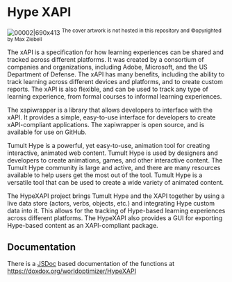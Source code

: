 # Hype XAPI
 
 ![00002|690x413](https://playground.maxziebell.de/Hype/XAPI/HypeXAPI.jpg)
<sup>The cover artwork is not hosted in this repository and &copy;opyrighted by Max Ziebell</sup>

The xAPI is a specification for how learning experiences can be shared and tracked across different platforms. It was created by a consortium of companies and organizations, including Adobe, Microsoft, and the US Department of Defense. The xAPI has many benefits, including the ability to track learning across different devices and platforms, and to create custom reports. The xAPI is also flexible, and can be used to track any type of learning experience, from formal courses to informal learning experiences.

The xapiwrapper is a library that allows developers to interface with the xAPI. It provides a simple, easy-to-use interface for developers to create xAPI-compliant applications. The xapiwrapper is open source, and is available for use on GitHub.

Tumult Hype is a powerful, yet easy-to-use, animation tool for creating interactive, animated web content. Tumult Hype is used by designers and developers to create animations, games, and other interactive content. The Tumult Hype community is large and active, and there are many resources available to help users get the most out of the tool. Tumult Hype is a versatile tool that can be used to create a wide variety of animated content.

The HypeXAPI project brings Tumult Hype and the XAPI together by using a live data store (actors, verbs, objects, etc.) and integrating Hype custom data into it. This allows for the tracking of Hype-based learning experiences across different platforms. The HypeXAPI also provides a GUI for exporting Hype-based content as an XAPI-compliant package.


Documentation
--
There is a [JSDoc](https://en.wikipedia.org/wiki/JSDoc) based documentation of the functions at https://doxdox.org/worldoptimizer/HypeXAPI
